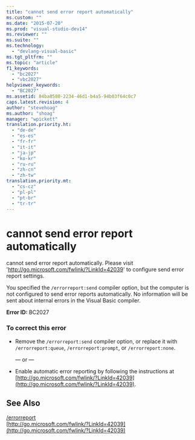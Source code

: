 ```yaml
---
title: "cannot send error report automatically"
ms.custom: ""
ms.date: "2015-07-20"
ms.prod: "visual-studio-dev14"
ms.reviewer: ""
ms.suite: ""
ms.technology: 
  - "devlang-visual-basic"
ms.tgt_pltfrm: ""
ms.topic: "article"
f1_keywords: 
  - "bc2027"
  - "vbc2027"
helpviewer_keywords: 
  - "BC2027"
ms.assetid: 84ba8580-2234-46d1-b4a5-94b03f64c0c7
caps.latest.revision: 4
author: "stevehoag"
ms.author: "shoag"
manager: "wpickett"
translation.priority.ht: 
  - "de-de"
  - "es-es"
  - "fr-fr"
  - "it-it"
  - "ja-jp"
  - "ko-kr"
  - "ru-ru"
  - "zh-cn"
  - "zh-tw"
translation.priority.mt: 
  - "cs-cz"
  - "pl-pl"
  - "pt-br"
  - "tr-tr"
---
```

# cannot send error report automatically
cannot send error report automatically. Please visit 'http://go.microsoft.com/fwlink/?LinkId=42039' to configure send error report settings.  
  
 You specified the `/errorreport:send` compiler option, but the computer is not configured to send error reports automatically. No information will be sent about internal errors in the Visual Basic compiler.  
  
 **Error ID:** BC2027  
  
### To correct this error  
  
-   Remove the `/errorreport:send` compiler option, or replace it with `/errorreport:queue`, `/errorreport:prompt`, or `/errorreport:none`.  
  
     — or —  
  
-   Enable automatic error reporting by following the instructions at [http://go.microsoft.com/fwlink/?LinkId=42039](http://go.microsoft.com/fwlink/?LinkId=42039).  
  
## See Also  
 [/errorreport](../../visual-basic\reference\command-line-compiler/errorreport.md)   
 [http://go.microsoft.com/fwlink/?LinkId=42039](http://go.microsoft.com/fwlink/?LinkId=42039)